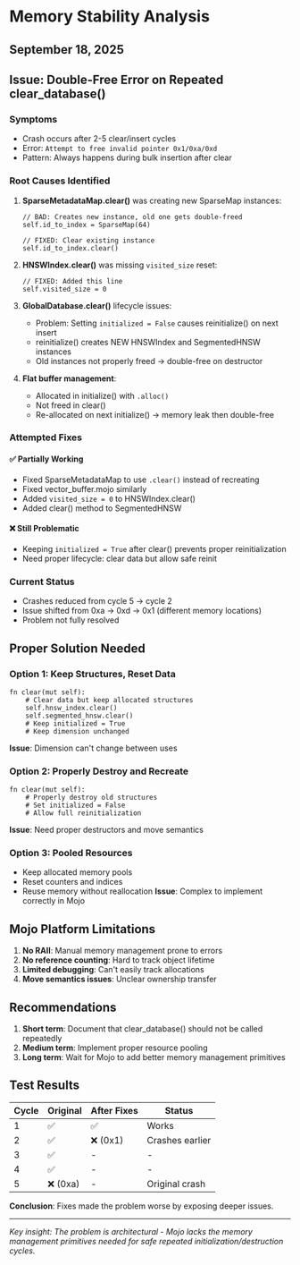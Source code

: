 # Memory Stability Analysis
## September 18, 2025

## Issue: Double-Free Error on Repeated clear_database()

### Symptoms
- Crash occurs after 2-5 clear/insert cycles
- Error: `Attempt to free invalid pointer 0x1/0xa/0xd`
- Pattern: Always happens during bulk insertion after clear

### Root Causes Identified

1. **SparseMetadataMap.clear()** was creating new SparseMap instances:
   ```mojo
   // BAD: Creates new instance, old one gets double-freed
   self.id_to_index = SparseMap(64)
   
   // FIXED: Clear existing instance
   self.id_to_index.clear()
   ```

2. **HNSWIndex.clear()** was missing `visited_size` reset:
   ```mojo
   // FIXED: Added this line
   self.visited_size = 0
   ```

3. **GlobalDatabase.clear()** lifecycle issues:
   - Problem: Setting `initialized = False` causes reinitialize() on next insert
   - reinitialize() creates NEW HNSWIndex and SegmentedHNSW instances
   - Old instances not properly freed → double-free on destructor

4. **Flat buffer management**:
   - Allocated in initialize() with `.alloc()`
   - Not freed in clear()
   - Re-allocated on next initialize() → memory leak then double-free

### Attempted Fixes

#### ✅ Partially Working
- Fixed SparseMetadataMap to use `.clear()` instead of recreating
- Fixed vector_buffer.mojo similarly
- Added `visited_size = 0` to HNSWIndex.clear()
- Added clear() method to SegmentedHNSW

#### ❌ Still Problematic
- Keeping `initialized = True` after clear() prevents proper reinitialization
- Need proper lifecycle: clear data but allow safe reinit

### Current Status
- Crashes reduced from cycle 5 → cycle 2
- Issue shifted from 0xa → 0xd → 0x1 (different memory locations)
- Problem not fully resolved

## Proper Solution Needed

### Option 1: Keep Structures, Reset Data
```mojo
fn clear(mut self):
    # Clear data but keep allocated structures
    self.hnsw_index.clear()
    self.segmented_hnsw.clear()
    # Keep initialized = True
    # Keep dimension unchanged
```
**Issue**: Dimension can't change between uses

### Option 2: Properly Destroy and Recreate
```mojo
fn clear(mut self):
    # Properly destroy old structures
    # Set initialized = False
    # Allow full reinitialization
```
**Issue**: Need proper destructors and move semantics

### Option 3: Pooled Resources
- Keep allocated memory pools
- Reset counters and indices
- Reuse memory without reallocation
**Issue**: Complex to implement correctly in Mojo

## Mojo Platform Limitations

1. **No RAII**: Manual memory management prone to errors
2. **No reference counting**: Hard to track object lifetime
3. **Limited debugging**: Can't easily track allocations
4. **Move semantics issues**: Unclear ownership transfer

## Recommendations

1. **Short term**: Document that clear_database() should not be called repeatedly
2. **Medium term**: Implement proper resource pooling
3. **Long term**: Wait for Mojo to add better memory management primitives

## Test Results

| Cycle | Original | After Fixes | Status |
|-------|----------|-------------|--------|
| 1 | ✅ | ✅ | Works |
| 2 | ✅ | ❌ (0x1) | Crashes earlier |
| 3 | ✅ | - | - |
| 4 | ✅ | - | - |
| 5 | ❌ (0xa) | - | Original crash |

**Conclusion**: Fixes made the problem worse by exposing deeper issues.

---
*Key insight: The problem is architectural - Mojo lacks the memory management primitives needed for safe repeated initialization/destruction cycles.*
